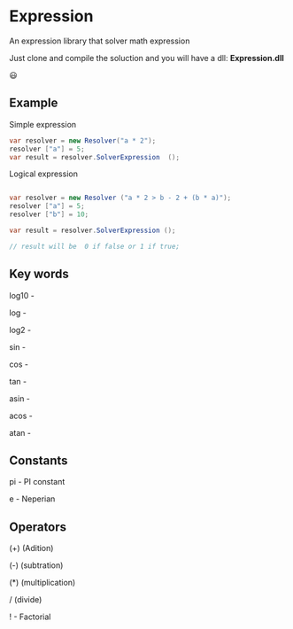 Expression
==========
An expression library that solver math expression

Just clone and compile the soluction and you will have a dll: **Expression.dll**

:smiley:

Example
-------

Simple expression

```cs
var resolver = new Resolver("a * 2");
resolver ["a"] = 5; 
var result = resolver.SolverExpression  ();
```

Logical expression 

```cs

var resolver = new Resolver ("a * 2 > b - 2 + (b * a)"); 
resolver ["a"] = 5; 
resolver ["b"] = 10;

var result = resolver.SolverExpression (); 

// result will be  0 if false or 1 if true;  

```

Key words
---------

log10 -

log -

log2 - 

sin - 

cos - 

tan - 

asin - 

acos - 

atan - 

Constants 
---------

pi - PI constant

e -  Neperian

Operators
---------

(+) (Adition)

(-)  (subtration)

(*) (multiplication)

/ (divide) 

! - Factorial
